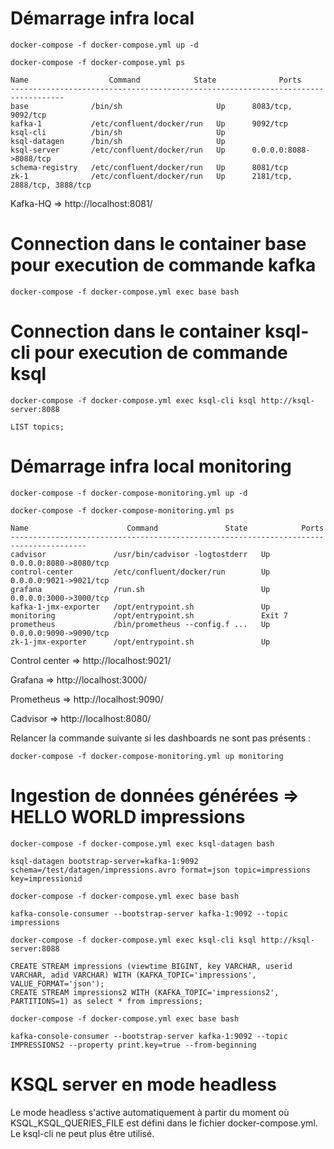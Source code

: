 # Démarrage infra local

```
docker-compose -f docker-compose.yml up -d

docker-compose -f docker-compose.yml ps

Name                  Command            State              Ports
----------------------------------------------------------------------------------
base              /bin/sh                     Up      8083/tcp, 9092/tcp
kafka-1           /etc/confluent/docker/run   Up      9092/tcp
ksql-cli          /bin/sh                     Up
ksql-datagen      /bin/sh                     Up
ksql-server       /etc/confluent/docker/run   Up      0.0.0.0:8088->8088/tcp
schema-registry   /etc/confluent/docker/run   Up      8081/tcp
zk-1              /etc/confluent/docker/run   Up      2181/tcp, 2888/tcp, 3888/tcp
```

Kafka-HQ => http://localhost:8081/


# Connection dans le container base pour execution de commande kafka

```
docker-compose -f docker-compose.yml exec base bash
```

# Connection dans le container ksql-cli pour execution de commande ksql

```
docker-compose -f docker-compose.yml exec ksql-cli ksql http://ksql-server:8088

LIST topics;
```

# Démarrage infra local monitoring

```
docker-compose -f docker-compose-monitoring.yml up -d

docker-compose -f docker-compose-monitoring.yml ps

Name                      Command               State            Ports
---------------------------------------------------------------------------------------
cadvisor               /usr/bin/cadvisor -logtostderr   Up       0.0.0.0:8080->8080/tcp
control-center         /etc/confluent/docker/run        Up       0.0.0.0:9021->9021/tcp
grafana                /run.sh                          Up       0.0.0.0:3000->3000/tcp
kafka-1-jmx-exporter   /opt/entrypoint.sh               Up
monitoring             /opt/entrypoint.sh               Exit 7
prometheus             /bin/prometheus --config.f ...   Up       0.0.0.0:9090->9090/tcp
zk-1-jmx-exporter      /opt/entrypoint.sh               Up
```

Control center => http://localhost:9021/

Grafana => http://localhost:3000/

Prometheus => http://localhost:9090/

Cadvisor => http://localhost:8080/


Relancer la commande suivante si les dashboards ne sont pas présents :

```
docker-compose -f docker-compose-monitoring.yml up monitoring
```

# Ingestion de données générées => HELLO WORLD impressions

```
docker-compose -f docker-compose.yml exec ksql-datagen bash

ksql-datagen bootstrap-server=kafka-1:9092 schema=/test/datagen/impressions.avro format=json topic=impressions key=impressionid
```

```
docker-compose -f docker-compose.yml exec base bash

kafka-console-consumer --bootstrap-server kafka-1:9092 --topic impressions
```

```
docker-compose -f docker-compose.yml exec ksql-cli ksql http://ksql-server:8088

CREATE STREAM impressions (viewtime BIGINT, key VARCHAR, userid VARCHAR, adid VARCHAR) WITH (KAFKA_TOPIC='impressions', VALUE_FORMAT='json');
CREATE STREAM impressions2 WITH (KAFKA_TOPIC='impressions2', PARTITIONS=1) as select * from impressions;
```

```
docker-compose -f docker-compose.yml exec base bash

kafka-console-consumer --bootstrap-server kafka-1:9092 --topic IMPRESSIONS2 --property print.key=true --from-beginning
```

# KSQL server en mode headless

Le mode headless s'active automatiquement à partir du moment où KSQL_KSQL_QUERIES_FILE est défini dans le fichier docker-compose.yml.
Le ksql-cli ne peut plus être utilisé.
